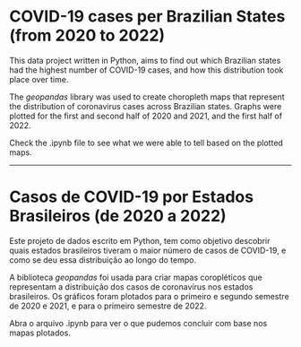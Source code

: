 # COVID-19 cases per Brazilian States (from 2020 to 2022)
This data project written in Python, aims to find out which Brazilian states had the highest number of COVID-19 cases, and how this distribution took place over time.

The *geopandas* library was used to create choropleth maps that represent the distribution of coronavirus cases across Brazilian states. Graphs were plotted for the first and second half of 2020 and 2021, and the first half of 2022.

Check the .ipynb file to see what we were able to tell based on the plotted maps.

***
# Casos de COVID-19 por Estados Brasileiros (de 2020 a 2022)
Este projeto de dados escrito em Python, tem como objetivo descobrir quais estados brasileiros tiveram o maior número de casos de COVID-19, e como se deu essa distribuição ao longo do tempo.

A biblioteca *geopandas* foi usada para criar mapas coropléticos que representam a distribuição dos casos de coronavírus nos estados brasileiros. Os gráficos foram plotados para o primeiro e segundo semestre de 2020 e 2021, e para o primeiro semestre de 2022.

Abra o arquivo .ipynb para ver o que pudemos concluir com base nos mapas plotados.

